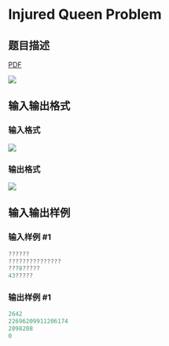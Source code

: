 # Injured Queen Problem

## 题目描述

[problemUrl]: https://uva.onlinejudge.org/index.php?option=com_onlinejudge&Itemid=8&category=16&page=show_problem&problem=1342

[PDF](https://uva.onlinejudge.org/external/104/p10401.pdf)

![](https://cdn.luogu.com.cn/upload/vjudge_pic/UVA10401/63a059ab910cf8a098c255e560ee123fca427181.png)

## 输入输出格式

### 输入格式

![](https://cdn.luogu.com.cn/upload/vjudge_pic/UVA10401/0d4bf74957f8e61b874f3ef19b9271d99cea76a5.png)

### 输出格式

![](https://cdn.luogu.com.cn/upload/vjudge_pic/UVA10401/d55c04ada4812fe8281abcba72a36ea1db097928.png)

## 输入输出样例

### 输入样例 #1

```cpp
??????
???????????????
???8?????
43?????
```


### 输出样例 #1

```cpp
2642
22696209911206174
2098208
0
```


